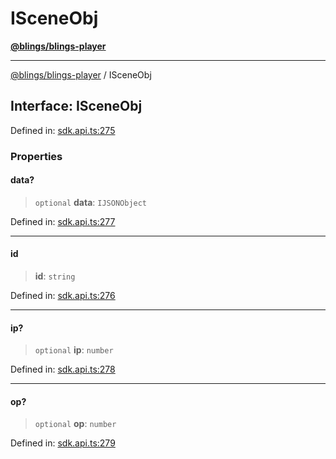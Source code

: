# ISceneObj

[**@blings/blings-player**](../../)

***

[@blings/blings-player](../globals.md) / ISceneObj

## Interface: ISceneObj

Defined in: [sdk.api.ts:275](https://bitbucket.org/blingsio/player/src/e9d4e5a1bf54c48bcb6663f1308cce3af89efa76/src/SDK/sdk.api.ts#lines-275)

### Properties

#### data?

> `optional` **data**: `IJSONObject`

Defined in: [sdk.api.ts:277](https://bitbucket.org/blingsio/player/src/e9d4e5a1bf54c48bcb6663f1308cce3af89efa76/src/SDK/sdk.api.ts#lines-277)

***

#### id

> **id**: `string`

Defined in: [sdk.api.ts:276](https://bitbucket.org/blingsio/player/src/e9d4e5a1bf54c48bcb6663f1308cce3af89efa76/src/SDK/sdk.api.ts#lines-276)

***

#### ip?

> `optional` **ip**: `number`

Defined in: [sdk.api.ts:278](https://bitbucket.org/blingsio/player/src/e9d4e5a1bf54c48bcb6663f1308cce3af89efa76/src/SDK/sdk.api.ts#lines-278)

***

#### op?

> `optional` **op**: `number`

Defined in: [sdk.api.ts:279](https://bitbucket.org/blingsio/player/src/e9d4e5a1bf54c48bcb6663f1308cce3af89efa76/src/SDK/sdk.api.ts#lines-279)
